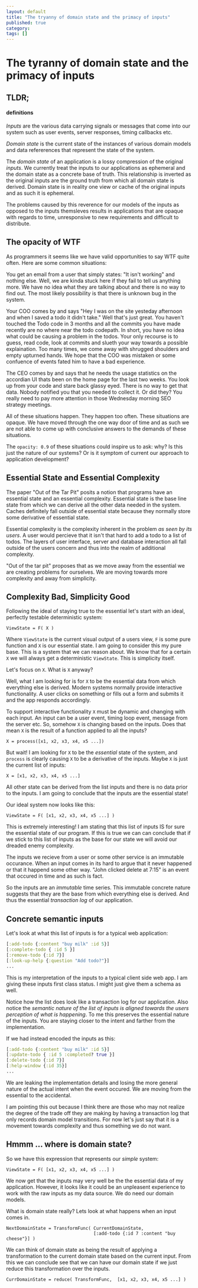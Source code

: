 ```yaml
---
layout: default
title: "The tryanny of domain state and the primacy of inputs"
published: true
category: 
tags: []
---
```


# The tyranny of domain state and the primacy of inputs

## TLDR;

#### definitions

*Inputs* are the various data carrying signals or messages that
come into our system such as user events, server responses, timing
callbacks etc.

*Domain state* is the current state of the instances of various domain
 models and data refererences that represent the state of the system.

The *domain state* of an application is a lossy compression of the
original *inputs*. We currently treat the inputs to our applications as
ephemeral and the domain state as a concrete base of truth. This
relationship is inverted as the original inputs are the ground truth
from which all domain state is derived. Domain state is in reality one
view or cache of the original inputs and as such it is ephemeral.

The problems caused by this reverence for our models of the inputs as
opposed to the inputs themsleves results in applications that are
opaque with regards to time, unresponsive to new requirements and
difficult to distribute.

## The opacity of WTF

As programmers it seems like we have valid opportunities to say WTF
quite often. Here are some common situations:

You get an email from a user that simply states: "It isn't working"
and nothing else. Well, we are kinda stuck here if they fail to tell us
anything more. We have no idea what they are talking about and there
is no way to find out. The most likely possibility is that there is
unknown bug in the system.

Your COO comes by and says "Hey I was on the site yesteday afternoon
and when I saved a todo it didn't take." Well that's just great. You
haven't touched the Todo code in 3 months and all the commits you have
made recently are no where near the todo codepath. In short, you have no
idea what could be causing a problem in the todos. Your only recourse
is to guess, read code, look at commits and slueth your way towards a
possible explaination. Too many times, we come away with shrugged
shoulders and empty upturned hands. We hope that the COO was mistaken
or some confuence of events fated him to have a bad experience.

The CEO comes by and says that he needs the usage statistics on the
accordian UI thats been on the home page for the last two weeks. You
look up from your code and stare back glassy eyed. There is no way to
get that data. Nobody notified you that you needed to collect it. Or
did they? You really need to pay more attention in those Wednesday
morning SEO strategy meetings.

All of these situations happen. They happen too often. These
situations are opaque. We have moved through the one way door of time
and as such we are not able to come up with conclusive answers to the
demands of these situations.

The `opacity: 0.9` of these situations could inspire us to ask: why? Is
this just the nature of our systems? Or is it symptom of current our
approach to application development?

## Essential State and Essential Complexity

The paper "Out of the Tar Pit" posits a notion that programs have an
essential state and an essential complexity. Essential state is the
base line state from which we can derive all the other data needed in
the system. Caches definitely fall outside of essential state because
they normally store some derivative of essential state.

Essential complexity is the complexity inherent in the problem *as
seen by its users*. A user would percieve that it isn't that hard to add
a todo to a list of todos. The layers of user interface, server and
database interaction all fall outside of the users concern and thus
into the realm of additional complexity.

"Out of the tar pit" proposes that as we move away from the essential
we are creating problems for ourselves. We are moving towards more
complexity and away from simplicity.

## Complexity Bad, Simplicity Good

Following the ideal of staying true to the essential let's start with
an ideal, perfectly testable deterministic system:

    ViewState = F( X ) 

Where `ViewState` is the current visual output of a users view, `F` is
some pure function and `X` is our essential state. I am going to
consider this my pure base. This is a system that we can reason about.
We know that for a certain `X` we will always get a deterministic
`ViewState`. This is simplicity itself.

Let's focus on `X`. What is `X` anyway?

Well, what I am looking for is for `X` to be the essential data from
which everything else is derived. Modern systems normally provide
interactive functionality. A user clicks on something or fills out a
form and submits it and the app responds accordingly.

To support interactive functionality `X` must be dynamic and changing
with each input. An input can be a user event, timing loop event,
message from the server etc. So, somehow `X` is changing based on the
inputs. Does that mean `X` is the result of a function applied to all the
inputs?

    X = process([x1, x2, x3, x4, x5 ...])

But wait! I am looking for `X` to be the *essential* state of the
system, and `process` is clearly causing `X` to be a derivative of the
inputs. Maybe `X` is just the current list of inputs:

    X = [x1, x2, x3, x4, x5 ...]

All other state can be derived from the list inputs and there is no
data prior to the inputs. I am going to conclude that the inputs
are the essential state!

Our ideal system now looks like this:

    ViewState = F( [x1, x2, x3, x4, x5 ...] )

This is extremely interesting! I am stating that this list of inputs
IS for sure the essential state of our program. If this is true we can
can conclude that if we stick to this list of inputs as the base for
our state we will avoid our dreaded enemy complexity.

The inputs we recieve from a user or some other service is an
immutable occurance. When an input comes in its hard to argue that it
never happened or that it happend some other way. "John clicked delete
at 7:15" is an event that occured in time and as such is fact.

So the inputs are an *immutable* time series. This immutable concrete
nature suggests that they are the base from which everything else is
derived. And thus the essential *transaction log* of our application.


## Concrete semantic inputs

Let's look at what this list of inputs is for a typical web application:

```clojure
[:add-todo {:content "buy milk" :id 5}]
[:complete-todo { :id 5 }]
[:remove-todo {:id 7}]
[:look-up-help {:question "Add todo?"}]
...
```

This is my interpretation of the inputs to a typical client side web
app. I am giving these inputs first class status. I might just give
them a schema as well.

Notice how the list does look like a transaction log for our
application. Also notice the *semantic nature of the list of inputs is
aligned towards the users perception of what is happening*. To me this
preserves the essential nature of the inputs. You are staying closer
to the intent and farther from the implementation.

If we had instead encoded the inputs as this:

```clojure
[:add-todo {:content "buy milk" :id 5}]
[:update-todo { :id 5 :completed? true }]
[:delete-todo {:id 7}]
[:help-window {:id 35}]
...
```

We are leaking the implementation details and losing the more general
nature of the actual intent when the event occured. We are moving from
the essential to the accidental.

I am pointing this out because I think there are those who may not
realize the degree of the trade off they are making by having a
transaction log that only records domain model transitions. For now
let's just say that it is a movement towards complexity and thus
something we do not want.

## Hmmm ... where is domain state?

So we have this expression that represents our *simple* system:

    ViewState = F( [x1, x2, x3, x4, x5 ...] )    

We now get that the inputs may very well be the the essential data of
my application. However, it looks like it could be an unpleasent
experience to work with the raw inputs as my data source. We do need
our domain models.

What is domain state really? Lets look at what happens when an input
comes in.

```
NextDomainState = TransformFunc( CurrentDomainState, 
                                 [:add-todo {:id 7 :content "buy cheese"}] )
```

We can think of domain state as being the result of applying a
transformation to the current domain state based on the current input.
From this we can conclude see that we can have our domain state if we
just reduce this transformation over the inputs.

```
CurrDomainState = reduce( TransformFunc,  [x1, x2, x3, x4, x5 ...] )
```

